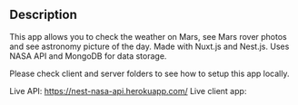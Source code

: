 ## Description

This app allows you to check the weather on Mars, see Mars rover photos and see astronomy picture of the day. Made with Nuxt.js and Nest.js. Uses NASA API and MongoDB for data storage.

Please check client and server folders to see how to setup this app locally. 

Live API: https://nest-nasa-api.herokuapp.com/
Live client app: 
